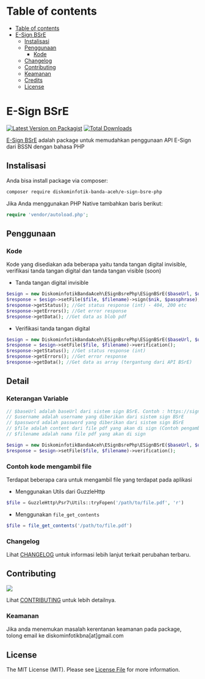 Table of contents
=================
<!--ts-->
   * [Table of contents](#table-of-contents)
   * [E-Sign BSrE](#e-sign-bsre)
      * [Instalisasi](#instalisasi)
      * [Penggunaan](#penggunaan)
        * [Kode](#kode)
      * [Changelog](#changelog)
      * [Contributing](#contributing)
      * [Keamanan](#keamanan)
      * [Credits](#credits)
      * [License](#license)
<!--te-->

# E-Sign BSrE

[![Latest Version on Packagist](https://img.shields.io/packagist/v/diskominfotik-banda-aceh/e-sign-bsre-php.svg?style=flat-square)](https://packagist.org/packages/diskominfotik-banda-aceh/e-sign-bsre-php)
[![Total Downloads](https://img.shields.io/packagist/dt/diskominfotik-banda-aceh/e-sign-bsre-php.svg?style=flat-square)](https://packagist.org/packages/diskominfotik-banda-aceh/e-sign-bsre-php)
<!--![GitHub Actions](https://github.com/diskominfotik-banda-aceh/e-sign-bsre-php/actions/workflows/main.yml/badge.svg)-->

[E-Sign BSrE](https://bsre.bssn.go.id/) adalah package untuk memudahkan penggunaan API E-Sign dari BSSN dengan bahasa PHP

## Instalisasi

Anda bisa install package via composer:

```bash
composer require diskominfotik-banda-aceh/e-sign-bsre-php
```
Jika Anda menggunakan PHP Native tambahkan baris berikut:
```php
require 'vendor/autoload.php';
```

## Penggunaan

### Kode
Kode yang disediakan ada beberapa yaitu tanda tangan digital invisible, verifikasi tanda tangan digital dan tanda tangan visible (soon)

- Tanda tangan digital invisible 
```php
$esign = new DiskominfotikBandaAceh\ESignBsrePhp\ESignBSrE($baseUrl, $username, $password);
$response = $esign->setFile($file, $filename)->sign($nik, $passphrase);
$response->getStatus(); //Get status response (int) - 404, 200 etc
$response->getErrors(); //Get error response
$response->getData(); //Get data as blob pdf
```

- Verifikasi tanda tangan digital  
```php
$esign = new DiskominfotikBandaAceh\ESignBsrePhp\ESignBSrE($baseUrl, $username, $password);
$response = $esign->setFile($file, $filename)->verification();
$response->getStatus(); //Get status response (int)
$response->getErrors(); //Get error response
$response->getData(); //Get data as array (tergantung dari API BSrE)
```

## Detail
### Keterangan Variable 
```php
// $baseUrl adalah baseUrl dari sistem sign BSrE. Contoh : https://sign.domain.com/
// $username adalah username yang diberikan dari sistem sign BSrE
// $password adalah password yang diberikan dari sistem sign BSrE
// $file adalah content dari file pdf yang akan di sign (Contoh pengambilan file dapat dilihat dibawah)
// $filename adalah nama file pdf yang akan di sign

$esign = new DiskominfotikBandaAceh\ESignBsrePhp\ESignBSrE($baseUrl, $username, $password);
$response = $esign->setFile($file, $filename)->verification();
```

### Contoh kode mengambil file
Terdapat beberapa cara untuk mengambil file yang terdapat pada aplikasi

- Menggunakan Utils dari GuzzleHttp
```php
$file = GuzzleHttp\Psr7\Utils::tryFopen('/path/to/file.pdf', 'r')
```

- Menggunakan `file_get_contents`
```php
$file = file_get_contents('/path/to/file.pdf')
```

<!--### Testing

```bash
composer test
```
-->

### Changelog

Lihat [CHANGELOG](CHANGELOG.md) untuk informasi lebih lanjut terkait perubahan terbaru.

## Contributing
<a href="https://github.com/Diskominfotik-Banda-Aceh/E-Sign-BSrE-PHP/graphs/contributors">
  <img src="https://contrib.rocks/image?repo=Diskominfotik-Banda-Aceh/E-Sign-BSrE-PHP" />
</a>

Lihat [CONTRIBUTING](CONTRIBUTING.md) untuk lebih detailnya.

### Keamanan

Jika anda menemukan masalah kerentanan keamanan pada package, tolong email ke diskominfotikbna[at]gmail.com

## License

The MIT License (MIT). Please see [License File](LICENSE.md) for more information.
